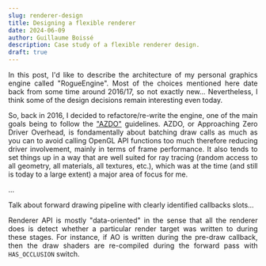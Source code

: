 ```yaml
---
slug: renderer-design
title: Designing a flexible renderer
date: 2024-06-09
author: Guillaume Boissé
description: Case study of a flexible renderer design.
draft: true
---
```


<div style="text-align: justify">

In this post, I'd like to describe the architecture of my personal graphics engine called "RogueEngine".
Most of the choices mentioned here date back from some time around 2016/17, so not exactly new...
Nevertheless, I think some of the design decisions remain interesting even today.

So, back in 2016, I decided to refactore/re-write the engine, one of the main goals being to follow the ["AZDO"](https://www.gdcvault.com/play/1020791/Approaching-Zero-Driver-Overhead-in) guidelines.
AZDO, or Approaching Zero Driver Overhead, is fondamentally about batching draw calls as much as you can to avoid calling OpenGL API functions too much therefore reducing driver involvement, mainly in terms of frame performance.
It also tends to set things up in a way that are well suited for ray tracing (random access to all geometry, all materials, all textures, etc.), which was at the time (and still is today to a large extent) a major area of focus for me.

...

Talk about forward drawing pipeline with clearly identified callbacks slots...

Renderer API is mostly "data-oriented" in the sense that all the renderer does is detect whether a particular render target was written to during these stages.
For instance, if AO is written during the pre-draw callback, then the draw shaders are re-compiled during the forward pass with `HAS_OCCLUSION` switch.

<!--
So, back in 2016, I decided to start a refactoring of the engine I had been working, which ultimately turned into a near complete re-write;
there were mostly two reasons for this:
- The previous version was aiming to be OSX-compatible and was relying on OpenGL 3.3 for graphics and OpenCL 1.1 for compute;
the interop was slow and generally I found the OSX graphics drivers to be pretty disastrous, just not worth it.
- I had watched this very inspiring talk from GDC 2014 called ["AZDO"](https://www.gdcvault.com/play/1020791/Approaching-Zero-Driver-Overhead-in) and thought this was a great opportunity, blablabla.

Command buffers, etc.
Vulkan-like performance before it existed!

Another important goal for this design was to provide a flexible rendering pipeline allowing to easily experiment/research new graphics techniques.
This was initially for enabling my personal research and experiments, and later on went on to be very useful for turning the engine into a demoengine. :slightly_smiling_face:
-->

</div>
